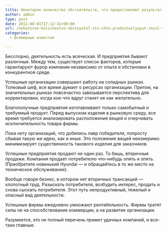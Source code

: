 ```yaml
---
title: Некоторое количество обстоятельств, что предоставляют результат предприятию
author: admin
type: post
date: 2012-08-01T17:12:41+00:00
url: /nekotoroe-kolichestvo-obstoyatel-stv-chto-predostavlyayut-rezul-tat-predpriyatiyu/
categories:
  - Всемирные известия

---
```

Бесспорно, деятельность есть всяческая. И предприятия бывают различные. Между тем, существует список факторов, которые гарантируют фурор компании независимо от опыта и обстановки в конкурентной среде. 

Успешные организации совершают работу на солидных рынках. Толковый шеф, все время думает о ресурсах организации. Притом, на значительных рынках повсечастно завязывается перспектива для корректировки, когда кое-что вдруг станет не как желательно. 

Благополучные предприятия изготавливают только самобытный и требуемый продукт. Перед выпуском изделия в рынковую среду, все время требуется анализировать расположение вещей и очерчивать исключительность товара фирмы. 

Пока нету организаций, что добились лавр победителя, попросту сбывая такую же идею, как и иные. Это положение вещей неизмеримо минимизирует существенность такового изделия для заказчиков. 

Успешные предприятия продают не один раз. То бишь, вторичные продажи. Компания продает потребителю что-нибудь опять и опять. (Приобретите новенький Hyundai &#8212; и обращайтесь в то же место на техническое обслуживание). 

Вообще говоря бизнес, в котором нет вторичных трансакций &#8212; хлопотный труд. Разыскать потребителя, возбудить интерес, продать и снова сыскать потребителя. Этот путь непродуктивный, тяжелый и опасный вид деятельности. 

Успешные фирмы ежедневно умножают рентабельность. Фирмы тратят силы не на способствование коммерции, а на развитие организации. 

Разумеется, это не полный перечень примет удачных компаний, и все-таки главные.